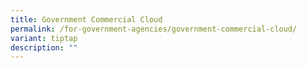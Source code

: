 ```yaml
---
title: Government Commercial Cloud
permalink: /for-government-agencies/government-commercial-cloud/
variant: tiptap
description: ""
---
```

